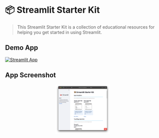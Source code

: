 # 📦 Streamlit Starter Kit

> This Streamlit Starter Kit is a collection of educational resources for helping you get started in using Streamlit.

## Demo App

[![Streamlit App](https://static.streamlit.io/badges/streamlit_badge_black_white.svg)](https://starter-kit.streamlit.app/)

## App Screenshot

<p align="center">
  <img src="./static/streamlit-starter-kit-screenshot.png" width="35%">
</p>

